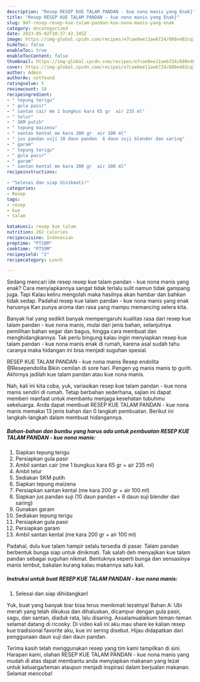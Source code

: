 ```yaml
---
description: "Resep RESEP KUE TALAM PANDAN - kue nona manis yang Enak}"
title: "Resep RESEP KUE TALAM PANDAN - kue nona manis yang Enak}"
slug: 947-resep-resep-kue-talam-pandan-kue-nona-manis-yang-enak
category: Uncategorized
date: 2023-05-02T10:37:42.345Z
image: https://img-global.cpcdn.com/recipes/e7cae8ee11ae6724/680x482cq70/resep-kue-talam-pandan-kue-nona-manis-foto-resep-utama.jpg
hideToc: false
enableToc: true
enableTocContent: false
thumbnail: https://img-global.cpcdn.com/recipes/e7cae8ee11ae6724/680x482cq70/resep-kue-talam-pandan-kue-nona-manis-foto-resep-utama.jpg
cover: https://img-global.cpcdn.com/recipes/e7cae8ee11ae6724/680x482cq70/resep-kue-talam-pandan-kue-nona-manis-foto-resep-utama.jpg
author: Admin
authorAv: notfound
ratingvalue: 5
reviewcount: 18
recipeingredient:
- " tepung terigu"
- " gula pasir"
- " santan cair me 1 bungkus kara 65 gr  air 235 ml"
- " telur"
- " SKM putih"
- " tepung maizena"
- " santan kental me kara 200 gr  air 100 ml"
- " jus pandan suji 10 daun pandan  6 daun suji blender dan saring"
- " garam"
- " tepung terigu"
- " gula pasir"
- " garam"
- " santan kental me kara 200 gr  air 100 ml"
recipeinstructions:

- "Selesai dan siap dinikmati!"
categories:
- Resep
tags:
- resep
- kue
- talam

katakunci: resep kue talam 
nutrition: 262 calories
recipecuisine: Indonesian
preptime: "PT18M"
cooktime: "PT59M"
recipeyield: "2"
recipecategory: Lunch

---
```



Sedang mencari ide resep resep kue talam pandan - kue nona manis yang enak? Cara menyiapkannya sangat tidak terlalu sulit namun tidak gampang juga. Tapi Kalau keliru mengolah maka hasilnya akan hambar dan bahkan tidak sedap. Padahal resep kue talam pandan - kue nona manis yang enak harusnya Kan punya aroma dan rasa yang mampu memancing selera kita.


Banyak hal yang sedikit banyak mempengaruhi kualitas rasa dari resep kue talam pandan - kue nona manis, mulai dari jenis bahan, selanjutnya pemilihan bahan segar dan bagus, hingga cara membuat dan menghidangkannya. Tak perlu bingung kalau ingin menyiapkan resep kue talam pandan - kue nona manis enak di rumah, karena asal sudah tahu caranya maka hidangan ini bisa menjadi suguhan spesial.

RESEP KUE TALAM PANDAN - kue nona manis Resep endolita @Resependolita Bikin cemilan di sore hari. Pengen yg manis manis tp gurih. Akhirnya jadilah kue talam pandan atau kue nona manis.


Nah, kali ini kita coba, yuk, variasikan resep kue talam pandan - kue nona manis sendiri di rumah. Tetap berbahan sederhana, sajian ini dapat memberi manfaat untuk membantu menjaga kesehatan tubuhmu sekeluarga. Anda dapat membuat RESEP KUE TALAM PANDAN - kue nona manis memakai 13 jenis bahan dan 0 langkah pembuatan. Berikut ini langkah-langkah dalam membuat hidangannya.

<!--inarticleads1-->

##### Bahan-bahan dan bumbu yang harus ada untuk pembuatan RESEP KUE TALAM PANDAN - kue nona manis:

1. Siapkan  tepung terigu
1. Persiapkan  gula pasir
1. Ambil  santan cair (me 1 bungkus kara 65 gr + air 235 ml)
1. Ambil  telur
1. Sediakan  SKM putih
1. Siapkan  tepung maizena
1. Persiapkan  santan kental (me kara 200 gr + air 100 ml)
1. Siapkan  jus pandan suji (10 daun pandan + 6 daun suji blender dan saring)
1. Gunakan  garam
1. Sediakan  tepung terigu
1. Persiapkan  gula pasir
1. Persiapkan  garam
1. Ambil  santan kental (me kara 200 gr + air 100 ml)


Padahal, dulu kue talam hampir selalu tersedia di pasar. Talam pandan berbentuk bunga siap untuk dinikmati. Tak salah deh menyajikan kue talam pandan sebagai suguhan nikmat. Bentuknya seperti bunga dan sensasinya manis lembut, bakalan kurang kalau makannya satu kali. 

<!--inarticleads2-->

##### Instruksi untuk buat RESEP KUE TALAM PANDAN - kue nona manis:


1. Selesai dan siap dihidangkan!

Yuk, buat yang banyak biar bisa terus menikmati lezatnya! Bahan A: Ubi merah yang telah dikukus dan dihaluskan, dicampur dengan gula pasir, sagu, dan santan, diaduk rata, lalu disaring. Assalamualaikum teman-teman selamat datang di ricooky. Di video kali ini aku mau share ke kalian resep kue tradisional favorite aku, kue ini sering disebut. Hijau didapatkan dari penggunaan daun suji dan daun pandan. 

Terima kasih telah menggunakan resep yang tim kami tampilkan di sini. Harapan kami, olahan RESEP KUE TALAM PANDAN - kue nona manis yang mudah di atas dapat membantu anda menyiapkan makanan yang lezat untuk keluarga/teman ataupun menjadi inspirasi dalam berjualan makanan. Selamat mencoba!
